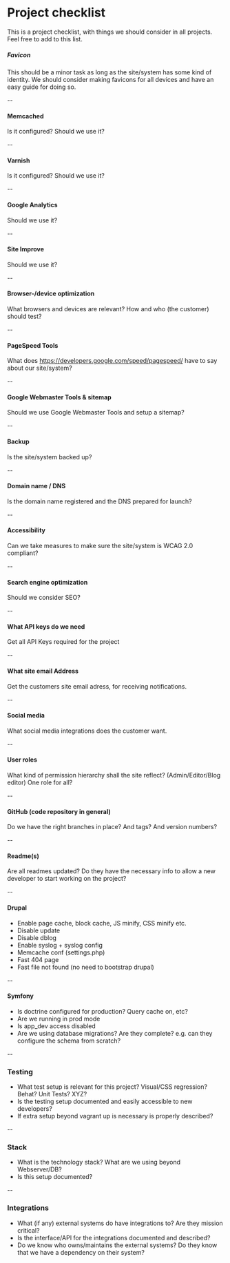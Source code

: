# Project checklist

This is a project checklist, with things we should consider in all projects. Feel free to add to this list.

##### Favicon
This should be a minor task as long as the site/system has some kind of identity. We should consider making favicons for all devices and have an easy guide for doing so.

--

#### Memcached
Is it configured? Should we use it?

--

#### Varnish
Is it configured? Should we use it?

--

#### Google Analytics
Should we use it?

--

#### Site Improve
Should we use it?

--

#### Browser-/device optimization
What browsers and devices are relevant? How and who (the customer) should test?

--

#### PageSpeed Tools
What does https://developers.google.com/speed/pagespeed/ have to say about our site/system?

--

#### Google Webmaster Tools & sitemap
Should we use Google Webmaster Tools and setup a sitemap?

--

#### Backup
Is the site/system backed up?

--

#### Domain name / DNS
Is the domain name registered and the DNS prepared for launch?

--

#### Accessibility
Can we take measures to make sure the site/system is WCAG 2.0 compliant?

--

#### Search engine optimization
Should we consider SEO?

--

#### What API keys do we need
Get all API Keys required for the project

--

#### What site email Address
Get the customers site email adress, for receiving notifications.

--

#### Social media
What social media integrations does the customer want.

--

#### User roles
What kind of permission hierarchy shall the site reflect? (Admin/Editor/Blog editor) One role for all?

--

#### GitHub (code repository in general)
Do we have the right branches in place? And tags? And version numbers?

--

#### Readme(s)
Are all readmes updated? Do they have the necessary info to allow a new developer to start working on the project?

--

#### Drupal
 * Enable page cache, block cache, JS minify, CSS minify etc.
 * Disable update
 * Disable dblog
 * Enable syslog + syslog config
 * Memcache conf (settings.php)
 * Fast 404 page
 * Fast file not found (no need to bootstrap drupal)
 
--

#### Symfony
 * Is doctrine configured for production? Query cache on, etc?
 * Are we running in prod mode
 * Is app_dev access disabled
 * Are we using database migrations? Are they complete? e.g. can they configure the schema from scratch?

-- 

### Testing
 * What test setup is relevant for this project? Visual/CSS regression? Behat? Unit Tests? XYZ?
 * Is the testing setup documented and easily accessible to new developers?
 * If extra setup beyond vagrant up is necessary is properly described?
 
--

### Stack
 * What is the technology stack? What are we using beyond Webserver/DB?
 * Is this setup documented?

--

### Integrations
 * What (if any) external systems do have integrations to? Are they mission critical?
 * Is the interface/API for the integrations documented and described?
 * Do we know who owns/maintains the external systems? Do they know that we have a dependency on their system?
 
